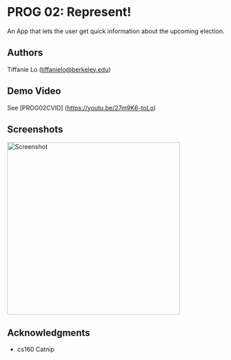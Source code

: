 # PROG 02: Represent!

An App that lets the user get quick information about the upcoming election.

## Authors

Tiffanie Lo ([tiffanielo@berkeley.edu](mailto:tiffanielo@berkeley.edu))

## Demo Video

See [PROG02CVID] (https://youtu.be/27m9K6-toLo)

## Screenshots

<img src="screenshots/main.png" height="400" alt="Screenshot"/>

## Acknowledgments

* cs160 Catnip
